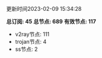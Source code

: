 更新时间2023-02-09 15:34:28

**总订阅: 45**
**总节点: 689**
**有效节点: 117**
- v2ray节点: 111
- trojan节点: 4
- ss节点: 2
